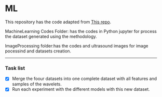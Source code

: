# ML

This repository has the code adapted from [This repo](https://github.com/lauravaldes98/SpieCodes).

MachineLearning Codes Folder: has the codes in Python jupyter for process the dataset
generated using the methodology.

ImageProcessing folder:has the codes and ultrasound images for image pocessind and datasets creation.

---

### Task list

- [x] Merge the foour datasets into one complete dataset with all features and samples of the wavelets.
- [x] Run each experiment with the different models with this new dataset.
